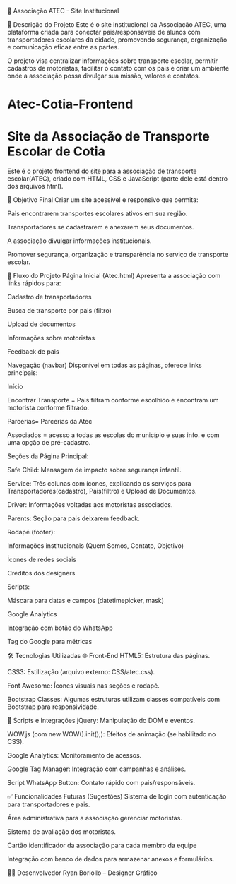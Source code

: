 
🚌 Associação ATEC - Site Institucional

📌 Descrição do Projeto
Este é o site institucional da Associação ATEC, uma plataforma criada para conectar pais/responsáveis de alunos com transportadores escolares da cidade, promovendo segurança, organização e comunicação eficaz entre as partes.

O projeto visa centralizar informações sobre transporte escolar, permitir cadastros de motoristas, facilitar o contato com os pais e criar um ambiente onde a associação possa divulgar sua missão, valores e contatos.

# Atec-Cotia-Frontend
# Site da Associação de Transporte Escolar de Cotia

Este é o projeto frontend do site para a associação de transporte escolar(ATEC), criado com HTML, CSS e JavaScript (parte dele está dentro dos arquivos html).

🎯 Objetivo Final
Criar um site acessível e responsivo que permita:

Pais encontrarem transportes escolares ativos em sua região.

Transportadores se cadastrarem e anexarem seus documentos.

A associação divulgar informações institucionais.

Promover segurança, organização e transparência no serviço de transporte escolar.


🔄 Fluxo do Projeto
Página Inicial (Atec.html)
Apresenta a associação com links rápidos para:

Cadastro de transportadores

Busca de transporte por pais (filtro)

Upload de documentos

Informações sobre motoristas

Feedback de pais

Navegação (navbar) Disponível em todas as páginas, oferece links principais:

Início

Encontrar Transporte = Pais filtram conforme escolhido e encontram um motorista conforme filtrado.

Parcerias= Parcerias da Atec

Associados = acesso a todas as escolas do município e suas info. e com uma opção de pré-cadastro.


Seções da Página Principal:

Safe Child: Mensagem de impacto sobre segurança infantil.

Service: Três colunas com ícones, explicando os serviços para Transportadores(cadastro), Pais(filtro) e Upload de Documentos.

Driver: Informações voltadas aos motoristas associados.

Parents: Seção para pais deixarem feedback.


Rodapé (footer):

Informações institucionais (Quem Somos, Contato, Objetivo)

Ícones de redes sociais

Créditos dos designers


Scripts:

Máscara para datas e campos (datetimepicker, mask)

Google Analytics

Integração com botão do WhatsApp

Tag do Google para métricas


🛠️ Tecnologias Utilizadas
🌐 Front-End
HTML5: Estrutura das páginas.

CSS3: Estilização (arquivo externo: CSS/atec.css).

Font Awesome: Ícones visuais nas seções e rodapé.

Bootstrap Classes: Algumas estruturas utilizam classes compatíveis com Bootstrap para responsividade.

🧠 Scripts e Integrações
jQuery: Manipulação do DOM e eventos.

WOW.js (com new WOW().init();): Efeitos de animação (se habilitado no CSS).

Google Analytics: Monitoramento de acessos.

Google Tag Manager: Integração com campanhas e análises.

Script WhatsApp Button: Contato rápido com pais/responsáveis.


✅ Funcionalidades Futuras (Sugestões)
Sistema de login com autenticação para transportadores e pais.

Área administrativa para a associação gerenciar motoristas.

Sistema de avaliação dos motoristas.

Cartão identificador da associação para cada membro da equipe

Integração com banco de dados para armazenar anexos e formulários.


👨‍💻 Desenvolvedor
Ryan Boriollo – Designer Gráfico
